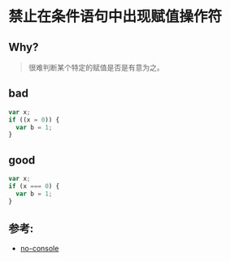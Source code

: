 # 禁止在条件语句中出现赋值操作符

## Why?

> 很难判断某个特定的赋值是否是有意为之。

## bad

```js
var x;
if ((x = 0)) {
  var b = 1;
}
```

## good

```js
var x;
if (x === 0) {
  var b = 1;
}
```

## 参考:

- [no-console](https://eslint.org/docs/rules/no-console)
